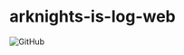 # arknights-is-log-web

![GitHub](https://img.shields.io/github/license/YuuinIH/arknights-is-log-web?style=plastic)
